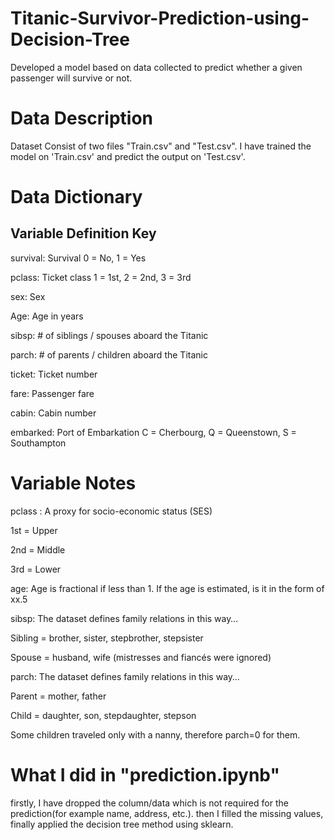 # Titanic-Survivor-Prediction-using-Decision-Tree

Developed a model based on data collected to predict whether a given passenger will survive or not.

# Data Description

Dataset Consist of two files "Train.csv" and "Test.csv". I have trained the model on 'Train.csv' and predict the output on 'Test.csv'.

# Data Dictionary

Variable      Definition          Key
------------------------------------------------------------------
survival:         Survival           0 = No, 1 = Yes

pclass:          Ticket class   1 = 1st, 2 = 2nd, 3 = 3rd

sex:                  Sex   

Age:                 Age in years   

sibsp:        # of siblings / spouses aboard the Titanic  

parch:        # of parents / children aboard the Titanic  

ticket:        Ticket number   

fare:            Passenger fare  

cabin:         Cabin number   

embarked:    Port of Embarkation    C = Cherbourg, Q = Queenstown, S = Southampton

# Variable Notes

pclass : A proxy for socio-economic status (SES)

1st = Upper

2nd = Middle

3rd = Lower

age: Age is fractional if less than 1. If the age is estimated, is it in the form of xx.5

sibsp: The dataset defines family relations in this way…

Sibling = brother, sister, stepbrother, stepsister

Spouse = husband, wife (mistresses and fiancés were ignored)

parch: The dataset defines family relations in this way…

Parent = mother, father

Child = daughter, son, stepdaughter, stepson

Some children traveled only with a nanny, therefore parch=0 for them.

# What I did in "prediction.ipynb"

firstly, I have dropped the column/data which is not required for the prediction(for example name, address, etc.). then I filled the missing values, finally applied the decision tree method using sklearn.

